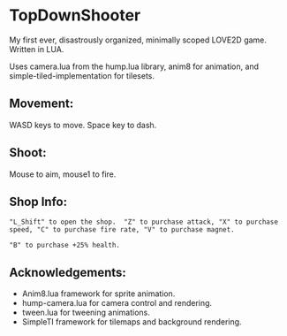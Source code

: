# TopDownShooter
My first ever, disastrously organized, minimally scoped LOVE2D game.  Written in LUA.

Uses camera.lua from the hump.lua library, anim8 for animation, and simple-tiled-implementation for tilesets.

## Movement:
WASD keys to move.  Space key to dash.

## Shoot:
Mouse to aim, mouse1 to fire.

## Shop Info:
```
"L_Shift" to open the shop.  "Z" to purchase attack, "X" to purchase speed, "C" to purchase fire rate, "V" to purchase magnet.
```
```
"B" to purchase +25% health.
```

## Acknowledgements:
- Anim8.lua framework for sprite animation.
- hump-camera.lua for camera control and rendering.
- tween.lua for tweening animations.
- SimpleTI framework for tilemaps and background rendering.
